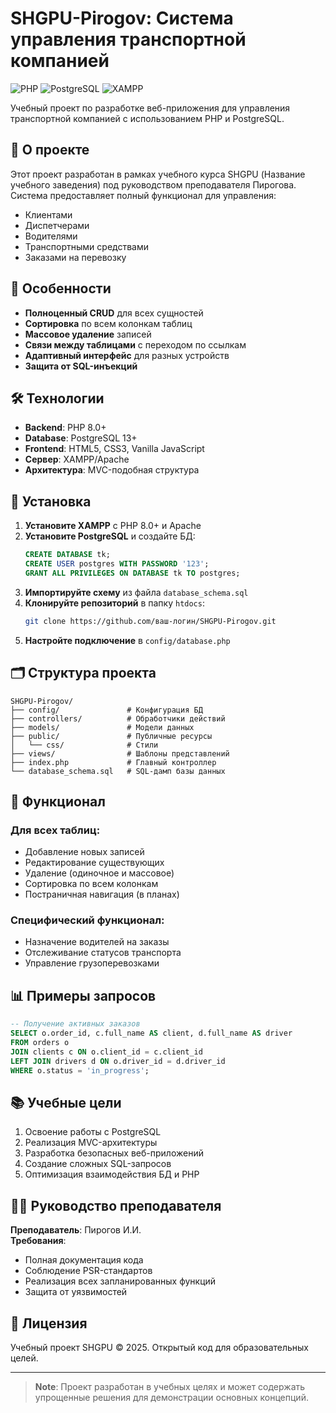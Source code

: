 # SHGPU-Pirogov: Система управления транспортной компанией

![PHP](https://img.shields.io/badge/PHP-8.0+-777BB4?logo=php&logoColor=white)
![PostgreSQL](https://img.shields.io/badge/PostgreSQL-13+-4169E1?logo=postgresql&logoColor=white)
![XAMPP](https://img.shields.io/badge/XAMPP-7.4+-FB7A24?logo=xampp&logoColor=white)

Учебный проект по разработке веб-приложения для управления транспортной компанией с использованием PHP и PostgreSQL.

## 📌 О проекте

Этот проект разработан в рамках учебного курса SHGPU (Название учебного заведения) под руководством преподавателя Пирогова. Система предоставляет полный функционал для управления:

- Клиентами
- Диспетчерами
- Водителями
- Транспортными средствами
- Заказами на перевозку

## 🌟 Особенности

- **Полноценный CRUD** для всех сущностей
- **Сортировка** по всем колонкам таблиц
- **Массовое удаление** записей
- **Связи между таблицами** с переходом по ссылкам
- **Адаптивный интерфейс** для разных устройств
- **Защита от SQL-инъекций**

## 🛠 Технологии

- **Backend**: PHP 8.0+
- **Database**: PostgreSQL 13+
- **Frontend**: HTML5, CSS3, Vanilla JavaScript
- **Сервер**: XAMPP/Apache
- **Архитектура**: MVC-подобная структура

## 🚀 Установка

1. **Установите XAMPP** с PHP 8.0+ и Apache
2. **Установите PostgreSQL** и создайте БД:
   ```sql
   CREATE DATABASE tk;
   CREATE USER postgres WITH PASSWORD '123';
   GRANT ALL PRIVILEGES ON DATABASE tk TO postgres;
   ```
3. **Импортируйте схему** из файла `database_schema.sql`
4. **Клонируйте репозиторий** в папку `htdocs`:
   ```bash
   git clone https://github.com/ваш-логин/SHGPU-Pirogov.git
   ```
5. **Настройте подключение** в `config/database.php`

## 🗂 Структура проекта

```
SHGPU-Pirogov/
├── config/               # Конфигурация БД
├── controllers/          # Обработчики действий
├── models/               # Модели данных
├── public/               # Публичные ресурсы
│   └── css/              # Стили
├── views/                # Шаблоны представлений
├── index.php             # Главный контроллер
└── database_schema.sql   # SQL-дамп базы данных
```

## 📝 Функционал

### Для всех таблиц:
- Добавление новых записей
- Редактирование существующих
- Удаление (одиночное и массовое)
- Сортировка по всем колонкам
- Постраничная навигация (в планах)

### Специфический функционал:
- Назначение водителей на заказы
- Отслеживание статусов транспорта
- Управление грузоперевозками

## 📊 Примеры запросов

```sql
-- Получение активных заказов
SELECT o.order_id, c.full_name AS client, d.full_name AS driver
FROM orders o
JOIN clients c ON o.client_id = c.client_id
LEFT JOIN drivers d ON o.driver_id = d.driver_id
WHERE o.status = 'in_progress';
```

## 📚 Учебные цели

1. Освоение работы с PostgreSQL
2. Реализация MVC-архитектуры
3. Разработка безопасных веб-приложений
4. Создание сложных SQL-запросов
5. Оптимизация взаимодействия БД и PHP

## 👨‍🏫 Руководство преподавателя

**Преподаватель**: Пирогов И.И.  
**Требования**: 
- Полная документация кода
- Соблюдение PSR-стандартов
- Реализация всех запланированных функций
- Защита от уязвимостей

## 📄 Лицензия

Учебный проект SHGPU © 2025. Открытый код для образовательных целей.

---

> **Note**: Проект разработан в учебных целях и может содержать упрощенные решения для демонстрации основных концепций.
